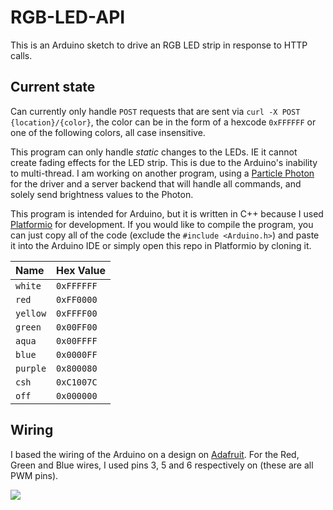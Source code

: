 # RGB-LED-API

This is an Arduino sketch to drive an RGB LED strip in response to HTTP calls.

## Current state

Can currently only handle `POST` requests that are sent via `curl -X POST
{location}/{color}`, the color can be in the form of a hexcode `0xFFFFFF` or
one of the following colors, all case insensitive.

This program can only handle _static_ changes to the LEDs. IE it cannot create
fading effects for the LED strip. This is due to the Arduino's inability to
multi-thread. I am working on another program, using a [Particle
Photon](https://store.particle.io/products/photon) for the driver and a server
backend that will handle all commands, and solely send brightness values to
the Photon.

This program is intended for Arduino, but it is written in C++ because I used
[Platformio](http://platformio.org/) for development. If you would like to
compile the program, you can just copy all of the code (exclude the `#include
<Arduino.h>`) and paste it into the Arduino IDE or simply open this repo in
Platformio by cloning it.

Name     | Hex Value
:------- | :---------
`white`  | `0xFFFFFF`
`red`    | `0xFF0000`
`yellow` | `0xFFFF00`
`green`  | `0x00FF00`
`aqua`   | `0x00FFFF`
`blue`   | `0x0000FF`
`purple` | `0x800080`
`csh`    | `0xC1007C`
`off`    | `0x000000`

## Wiring

I based the wiring of the Arduino on a design on
[Adafruit](https://adafruit.com). For the Red, Green and Blue wires, I used
pins 3, 5 and 6 respectively on (these are all PWM pins).

[![](https://cdn-learn.adafruit.com/assets/assets/000/002/692/original/led_strips_ledstripfet.gif?1448059609)](https://learn.adafruit.com/rgb-led-strips/usage)
